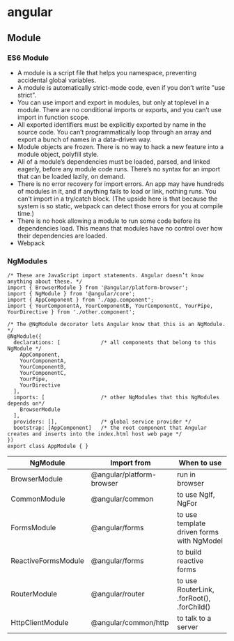# angular

## Module

### ES6 Module

- A module is a script file that helps you namespace, preventing accidental global variables.
- A module is automatically strict-mode code, even if you don’t write "use strict".
- You can use import and export in modules, but only at toplevel in a module. There are no conditional imports or exports, and you can’t use import in function scope.
- All exported identifiers must be explicitly exported by name in the source code. You can’t programmatically loop through an array and export a bunch of names in a data-driven way.
- Module objects are frozen. There is no way to hack a new feature into a module object, polyfill style.
- All of a module’s dependencies must be loaded, parsed, and linked eagerly, before any module code runs. There’s no syntax for an import that can be loaded lazily, on demand.
- There is no error recovery for import errors. An app may have hundreds of modules in it, and if anything fails to load or link, nothing runs. You can’t import in a try/catch block. (The upside here is that because the system is so static, webpack can detect those errors for you at compile time.)
- There is no hook allowing a module to run some code before its dependencies load. This means that modules have no control over how their dependencies are loaded.
- Webpack

### NgModules

```angular
/* These are JavaScript import statements. Angular doesn’t know anything about these. */
import { BrowserModule } from '@angular/platform-browser';
import { NgModule } from '@angular/core';
import { AppComponent } from './app.component';
import { YourComponentA, YourComponentB, YourComponentC, YourPipe, YourDirective } from './other.component';

/* The @NgModule decorator lets Angular know that this is an NgModule. */
@NgModule({
  declarations: [             /* all components that belong to this NgModule */
    AppComponent,
    YourComponentA,
    YourComponentB,
    YourComponentC,
    YourPipe,
    YourDirective
  ],
  imports: [                  /* other NgModules that this NgModules depends on*/
    BrowserModule
  ],
  providers: [],              /* global service provider */
  bootstrap: [AppComponent]   /* the root component that Angular creates and inserts into the index.html host web page */
})
export class AppModule { }
```

| NgModule | Import from | When to use
| --- | -- | -- |
| BrowserModule | @angular/platform-browser | run in browser
| CommonModule | @angular/common | to use NgIf, NgFor
| FormsModule  | @angular/forms | to use template driven forms with NgModel
| ReactiveFormsModule | @angular/forms | to build reactive forms
| RouterModule | @angular/router | to use RouterLink, .forRoot(), .forChild()
| HttpClientModule | @angular/common/http | to talk to a server
